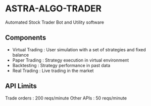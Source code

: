 # ASTRA-ALGO-TRADER
Automated Stock Trader Bot and Utility software

## Components
- Virtual Trading : User simulation with a set of strategies and fixed balance 
- Paper Trading : Strategy execution in virtual environment
- Backtesting : Strategy performance in past data
- Real Trading : Live trading in the market

## API Limits
Trade orders : 200 reqs/minute
Other APIs : 50 reqs/minute


